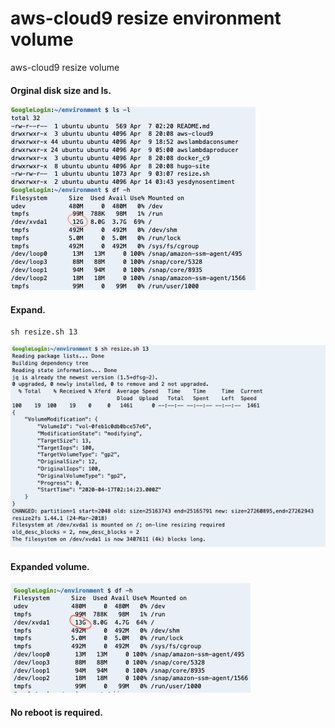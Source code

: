 # aws-cloud9 resize environment volume
aws-cloud9 resize volume


#### Orginal disk size and ls. 

![Orginal size and ls](img/img1.png)

#### Expand.   

```
sh resize.sh 13
```
![reszies](img/img2.png)

#### Expanded volume.   
![newsize](img/img3.png)


#### No reboot is required.  
